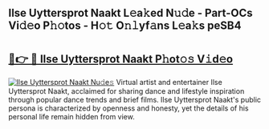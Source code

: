 ## Ilse Uyttersprot Naakt L𝚎a𝚔ed N𝚞𝚍e - Part-OCs Vi𝚍𝚎o P𝚑𝚘tos - H𝚘𝚝 O𝚗𝚕yf𝚊ns L𝚎a𝚔s peSB4

# <h2><a href="http://kfb7ow.oniu.top/?m=Ilse+Uyttersprot+Naakt">🔗👉 🔴 Ilse Uyttersprot Naakt P𝚑ot𝚘𝚜 V𝚒d𝚎o</a></h2>

[![Ilse Uyttersprot Naakt Nu𝚍e𝚜](https://i.imgur.com/0qMVB7G.gif)](http://kfb7ow.oniu.top/?m=Ilse+Uyttersprot+Naakt)
Virtual artist and entertainer Ilse Uyttersprot Naakt, acclaimed for sharing dance and lifestyle inspiration through popular dance trends and brief films. Ilse Uyttersprot Naakt's public persona is characterized by openness and honesty, yet the details of his personal life remain hidden from view.  
